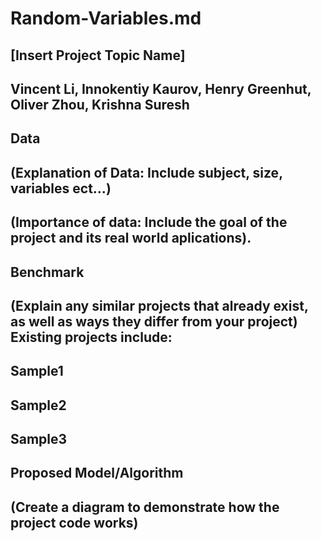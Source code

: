 # Random-Variables.md

## [Insert Project Topic Name]

## Vincent Li, Innokentiy Kaurov, Henry Greenhut, Oliver Zhou, Krishna Suresh

## Data
## (Explanation of Data: Include subject, size, variables ect...)

## (Importance of data: Include the goal of the project and its real world aplications).

## Benchmark
## (Explain any similar projects that already exist, as well as ways they differ from your project) Existing projects include:

## Sample1
## Sample2
## Sample3
## Proposed Model/Algorithm
## (Create a diagram to demonstrate how the project code works)
